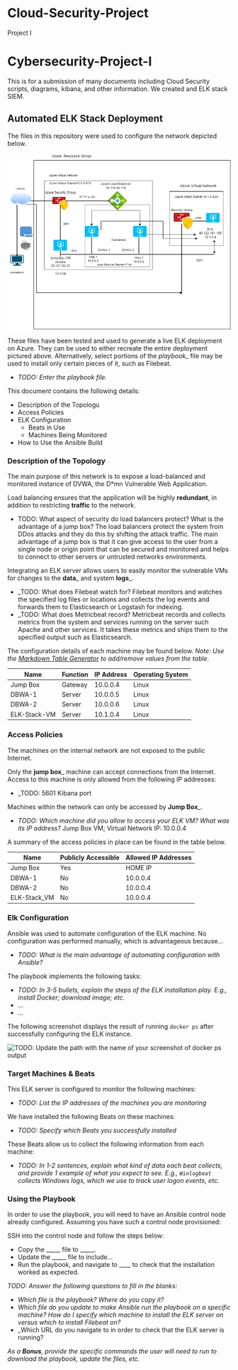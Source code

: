 # Cloud-Security-Project
Project I
# Cybersecurity-Project-I
This is for a submission of many documents including Cloud Security scripts, diagrams, kibana, and other information.  We created and ELK stack SIEM.
## Automated ELK Stack Deployment

The files in this repository were used to configure the network depicted below.

![ELK Stack Diagram](https://github.com/mjt323/Cloud-Security-Project/blob/main/Diagrams/ELK%20Stack%20Diagram.png)

These files have been tested and used to generate a live ELK deployment on Azure. They can be used to either recreate the entire deployment pictured above. Alternatively, select portions of the _playbook__ file may be used to install only certain pieces of it, such as Filebeat.

  - _TODO: Enter the playbook file._

This document contains the following details:
- Description of the Topologu
- Access Policies
- ELK Configuration
  - Beats in Use
  - Machines Being Monitored
- How to Use the Ansible Build


### Description of the Topology

The main purpose of this network is to expose a load-balanced and monitored instance of DVWA, the D*mn Vulnerable Web Application.

Load balancing ensures that the application will be highly **redundant**, in addition to restricting **traffic** to the network.
- TODO: What aspect of security do load balancers protect? What is the advantage of a jump box?  The load balancers protect the system from DDos attacks and they do this by shifting the attack traffic. The main advantage of a jump box is that it can give access to the user from a single node or origin point that can be secured and monitored and helps to connect to other servers or untrusted networks environments.

Integrating an ELK server allows users to easily monitor the vulnerable VMs for changes to the __data___ and system __logs___.
- _TODO: What does Filebeat watch for? Filebeat monitors and watches the specified log files or locations and collects the log events and forwards them to Elasticsearch or Logstash for indexing.
- _TODO: What does Metricbeat record? Metricbeat records and collects metrics from the system and services running on the server such Apache and other services.  It takes these metrics and ships them to the specified output such as Elasticsearch.

The configuration details of each machine may be found below.
_Note: Use the [Markdown Table Generator](http://www.tablesgenerator.com/markdown_tables) to add/remove values from the table_.

| Name         | Function | IP Address | Operating System |
|--------------|----------|------------|------------------|
| Jump Box     | Gateway  | 10.0.0.4   | Linux            |
| DBWA-1       | Server   | 10.0.0.5   | Linux            |
| DBWA-2       | Server   | 10.0.0.6   | Linux            |
| ELK-Stack-VM | Server   | 10.1.0.4   | Linux            |

### Access Policies

The machines on the internal network are not exposed to the public Internet. 

Only the __jump box___ machine can accept connections from the Internet. Access to this machine is only allowed from the following IP addresses:
- _TODO: 5601 Kibana port

Machines within the network can only be accessed by __Jump Box___.
- _TODO: Which machine did you allow to access your ELK VM? What was its IP address?_ Jump Box VM; Virtual Network IP: 10.0.0.4

A summary of the access policies in place can be found in the table below.

| Name         | Publicly Accessible | Allowed IP Addresses |
|--------------|---------------------|----------------------|
| Jump Box     | Yes                 | HOME IP              |
| DBWA-1       | No                  | 10.0.0.4             |
| DBWA-2       | No                  | 10.0.0.4             |
| ELK-Stack_VM | No                  | 10.0.0.4             |

### Elk Configuration

Ansible was used to automate configuration of the ELK machine. No configuration was performed manually, which is advantageous because...
- _TODO: What is the main advantage of automating configuration with Ansible?_

The playbook implements the following tasks:
- _TODO: In 3-5 bullets, explain the steps of the ELK installation play. E.g., install Docker; download image; etc._
- ...
- ...

The following screenshot displays the result of running `docker ps` after successfully configuring the ELK instance.

![TODO: Update the path with the name of your screenshot of docker ps output](Images/docker_ps_output.png)

### Target Machines & Beats
This ELK server is configured to monitor the following machines:
- _TODO: List the IP addresses of the machines you are monitoring_

We have installed the following Beats on these machines:
- _TODO: Specify which Beats you successfully installed_

These Beats allow us to collect the following information from each machine:
- _TODO: In 1-2 sentences, explain what kind of data each beat collects, and provide 1 example of what you expect to see. E.g., `Winlogbeat` collects Windows logs, which we use to track user logon events, etc._

### Using the Playbook
In order to use the playbook, you will need to have an Ansible control node already configured. Assuming you have such a control node provisioned: 

SSH into the control node and follow the steps below:
- Copy the _____ file to _____.
- Update the _____ file to include...
- Run the playbook, and navigate to ____ to check that the installation worked as expected.

_TODO: Answer the following questions to fill in the blanks:_
- _Which file is the playbook? Where do you copy it?_
- _Which file do you update to make Ansible run the playbook on a specific machine? How do I specify which machine to install the ELK server on versus which to install Filebeat on?_
- _Which URL do you navigate to in order to check that the ELK server is running?

_As a **Bonus**, provide the specific commands the user will need to run to download the playbook, update the files, etc._
